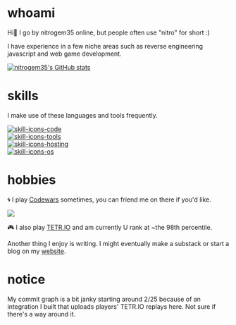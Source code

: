 # whoami
Hi👋 I go by nitrogem35 online, but people often use "nitro" for short :)

I have experience in a few niche areas such as reverse engineering javascript and web game development.

[![nitrogem35's GitHub stats](https://github-readme-stats.vercel.app/api?username=nitrogem35&theme=dark)](https://github.com/anuraghazra/github-readme-stats)

# skills
I make use of these languages and tools frequently.

[![skill-icons-code](https://skillicons.dev/icons?i=nodejs,python,rust,java,js,html,css)](https://skillicons.dev)
<br>
[![skill-icons-tools](https://skillicons.dev/icons?i=docker,k8s,mysql,redis,grafana,vscode)](https://skillicons.dev)
<br>
[![skill-icons-hosting](https://skillicons.dev/icons?i=aws,azure,cloudflare)](https://skillicons.dev)
<br>
[![skill-icons-os](https://skillicons.dev/icons?i=windows,ubuntu,kali,mac)](https://skillicons.dev)

# hobbies
🌀 I play [Codewars](https://codewars.com/users/nitrogem35) sometimes, you can friend me on there if you'd like.

<img src="https://www.codewars.com/users/nitrogem35/badges/large">

🎮 I also play [TETR.IO](https://ch.tetr.io/u/nitrogem35) and am currently U rank at ~the 98th percentile.

Another thing I enjoy is writing. I might eventually make a substack or start a blog on my [website](https://nitrogem35.pw/).

# notice
My commit graph is a bit janky starting around 2/25 because of an integration I built that uploads players' TETR.IO replays here. Not sure if there's a way around it.
